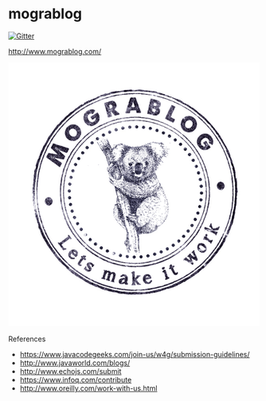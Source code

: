 # mograblog

[![Gitter](https://badges.gitter.im/GuyMograbi/mograblog.svg)](https://gitter.im/GuyMograbi/mograblog?utm_source=badge&utm_medium=badge&utm_campaign=pr-badge)

http://www.mograblog.com/


![Mograblog](src/style/images/logo_transparent.png)


References

 - https://www.javacodegeeks.com/join-us/w4g/submission-guidelines/
 - http://www.javaworld.com/blogs/
 - http://www.echojs.com/submit
 - https://www.infoq.com/contribute
 - http://www.oreilly.com/work-with-us.html